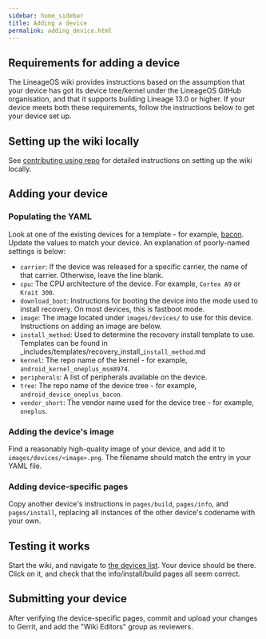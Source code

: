 ```yaml
---
sidebar: home_sidebar
title: Adding a device
permalink: adding_device.html
---
```


## Requirements for adding a device

The LineageOS wiki provides instructions based on the assumption that your device has got its device tree/kernel
under the LineageOS GitHub organisation, and that it supports building Lineage 13.0 or higher. If your device meets
both these requirements, follow the instructions below to get your device set up.

## Setting up the wiki locally

See [contributing using repo](contributing_using_repo.html) for detailed instructions on setting up the wiki locally.

## Adding your device

### Populating the YAML

Look at one of the existing devices for a template - for example, [bacon](https://github.com/LineageOS/lineage_wiki/blob/master/_data/devices/bacon.yml).
Update the values to match your device. An explanation of poorly-named settings is below:

* `carrier`: If the device was released for a specific carrier, the name of that carrier. Otherwise, leave the line blank.
* `cpu`: The CPU architecture of the device. For example, `Cortex A9` or `Krait 300`.
* `download_boot`: Instructions for booting the device into the mode used to install recovery. On most devices, this is fastboot mode.
* `image`: The image located under `images/devices/` to use for this device. Instructions on adding an image are below.
* `install_method`: Used to determine the recovery install template to use. Templates can be found in \_includes/templates/recovery\_install\_`install_method`.md 
* `kernel`: The repo name of the kernel - for example, `android_kernel_oneplus_msm8974`.
* `peripherals`: A list of peripherals available on the device.
* `tree`: The repo name of the device tree - for example, `android_device_oneplus_bacon`.
* `vendor_short`: The vendor name used for the device tree - for example, `oneplus`.

### Adding the device's image

Find a reasonably high-quality image of your device, and add it to `images/devices/<image>.png`. The filename should match the
entry in your YAML file.

### Adding device-specific pages

Copy another device's instructions in `pages/build`, `pages/info`, and `pages/install`, replacing all
instances of the other device's codename with your own.

## Testing it works

Start the wiki, and navigate to [the devices list](http://localhost:4000/devices.html). Your device should be there.
Click on it, and check that the info/install/build pages all seem correct. 

## Submitting your device

After verifying the device-specific pages, commit and upload your changes to Gerrit, and add the "Wiki Editors" group as reviewers.

